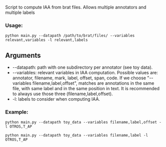 Script to compute IAA from brat files.
Allows multiple annotators and multiple labels

### Usage: 
```
python main.py --datapath /path/to/brat/files/ --variables relevant,variables -l relevant,labels
```

## Arguments
+ --datapath: path with one subdirectory per annotator (see toy data).
+ --variables: relevant variables in IAA computation. Possible values are: annotator, filename, mark, label, offset, span, code. If we choose "--variables filename,label,offset", matches are annotations in the same file, with same label and in the same position in text. It is recommended to always use those three (filename,label,offset).
+ -l: labels to consider when computing IAA. 

### Example:
```
python main.py --datapath toy_data --variables filename,label,offset -l OTROS,T_AP
```
```
python main.py --datapath toy_data --variables filename,label -l OTROS,T_AP
```

